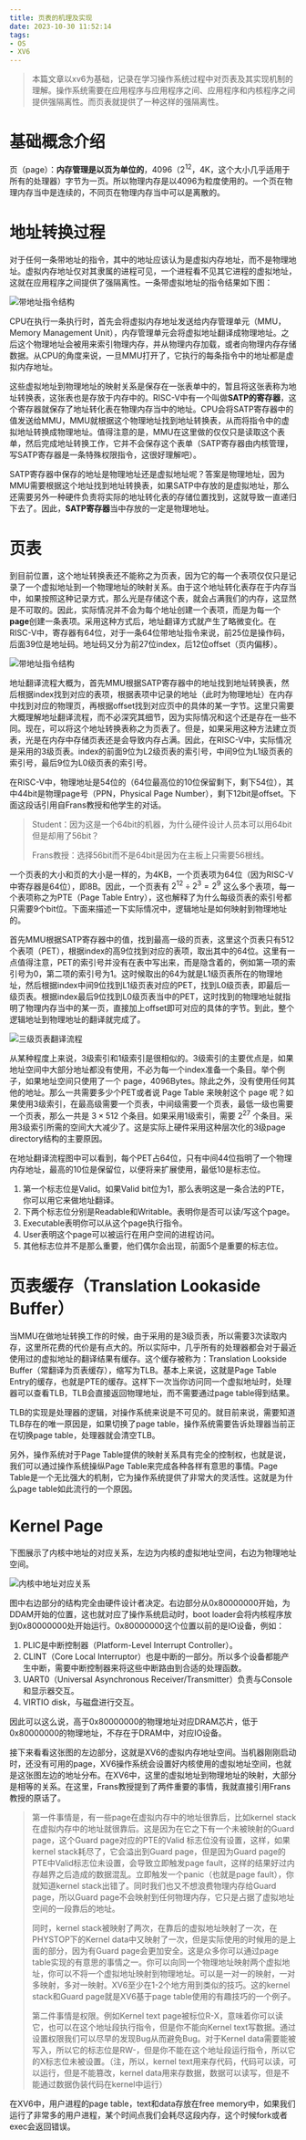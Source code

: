 ```yaml
---
title: 页表的机理及实现
date: 2023-10-30 11:52:14
tags:
- OS
- XV6
---
```

> 本篇文章以xv6为基础，记录在学习操作系统过程中对页表及其实现机制的理解。操作系统需要在应用程序与应用程序之间、应用程序和内核程序之间提供强隔离性。而页表就提供了一种这样的强隔离性。

# 基础概念介绍

页（page）：**内存管理是以页为单位的**，4096（$2^{12}$，4K，这个大小几乎适用于所有的处理器）字节为一页。所以物理内存是以4096为粒度使用的。一个页在物理内存当中是连续的，不同页在物理内存当中可以是离散的。

# 地址转换过程

对于任何一条带地址的指令，其中的地址应该认为是虚拟内存地址，而不是物理地址。虚拟内存地址仅对其隶属的进程可见，一个进程看不见其它进程的虚拟地址，这就在应用程序之间提供了强隔离性。一条带虚拟地址的指令结果如下图：

![带地址指令结构](/images/带地址指令.png)

CPU在执行一条执行时，首先会将虚拟内存地址发送给内存管理单元（MMU，Memory Management Unit），内存管理单元会将虚拟地址翻译成物理地址。之后这个物理地址会被用来索引物理内存，并从物理内存加载，或者向物理内存存储数据。从CPU的角度来说，一旦MMU打开了，它执行的每条指令中的地址都是虚拟内存地址。

这些虚拟地址到物理地址的映射关系是保存在一张表单中的，暂且将这张表称为地址转换表，这张表也是存放于内存中的。RISC-V中有一个叫做**SATP的寄存器**，这个寄存器就保存了地址转化表在物理内存当中的地址。CPU会将SATP寄存器中的值发送给MMU，MMU就根据这个物理地址找到地址转换表，从而将指令中的虚拟地址转换成物理地址。值得注意的是，MMU在这里做的仅仅只是读取这个表单，然后完成地址转换工作，它并不会保存这个表单（SATP寄存器由内核管理，写SATP寄存器是一条特殊权限指令，这很好理解吧）。

SATP寄存器中保存的地址是物理地址还是虚拟地址呢？答案是物理地址，因为MMU需要根据这个地址找到地址转换表，如果SATP中存放的是虚拟地址，那么还需要另外一种硬件负责将实际的地址转化表的存储位置找到，这就导致一直递归下去了。因此，**SATP寄存器**当中存放的一定是物理地址。

# 页表

到目前位置，这个地址转换表还不能称之为页表，因为它的每一个表项仅仅只是记录了一个虚拟地址到一个物理地址的映射关系。由于这个地址转化表存在于内存当中，如果按照这种记录方式，那么光是存储这个表，就会占满我们的内存，这显然是不可取的。因此，实际情况并不会为每个地址创建一个表项，而是为每一个**page**创建一条表项。采用这种方式后，地址翻译方式就产生了略微变化。在RISC-V中，寄存器有64位，对于一条64位带地址指令来说，前25位是操作码，后面39位是地址码。地址码又分为前27位index，后12位offset（页内偏移）。

![带地址指令结构](/images/带地址指令.png)

地址翻译流程大概为，首先MMU根据SATP寄存器中的地址找到地址转换表，然后根据index找到对应的表项，根据表项中记录的地址（此时为物理地址）在内存中找到对应的物理页，再根据offset找到对应页中的具体的某一字节。这里只需要大概理解地址翻译流程，而不必深究其细节，因为实际情况和这个还是存在一些不同。现在，可以将这个地址转换表称之为页表了。但是，如果采用这种方法建立页表，光是在内存中存储页表还是会导致内存占满。因此，在RISC-V中，实际情况是采用的3级页表。index的前面9位为L2级页表的索引号，中间9位为L1级页表的索引号，最后9位为L0级页表的索引号。

在RISC-V中，物理地址是54位的（64位最高位的10位保留剩下，剩下54位），其中44bit是物理page号（PPN，Physical Page Number），剩下12bit是offset。下面这段话引用自Frans教授和他学生的对话。

>Student：因为这是一个64bit的机器，为什么硬件设计人员本可以用64bit但是却用了56bit？
>
>Frans教授：选择56bit而不是64bit是因为在主板上只需要56根线。

一个页表的大小和页的大小是一样的，为4KB，一个页表项为64位（因为RISC-V中寄存器是64位），即8B。因此，一个页表有 $2^{12} \div 2^{3} = 2^{9}$ 这么多个表项，每一个表项称之为PTE（Page Table Entry），这也解释了为什么每级页表的索引号都只需要9个bit位。下面来描述一下实际情况中，逻辑地址是如何映射到物理地址的。

首先MMU根据SATP寄存器中的值，找到最高一级的页表，这里这个页表只有512个表项（PET），根据index的高9位找到对应的表项，取出其中的64位。这里有一点值得注意，PET的索引号并没有在表中写出来，而是隐含着的，例如第一项的索引号为0，第二项的索引号为1。这时候取出的64为就是L1级页表所在的物理地址，然后根据index中间9位找到L1级页表对应的PET，找到L0级页表，即最后一级页表。根据index最后9位找到L0级页表当中的PET，这时找到的物理地址就指明了物理内存当中的某一页，直接加上offset即可对应的具体的字节。到此，整个逻辑地址到物理地址的翻译就完成了。

![三级页表翻译流程](/images/三级页表翻译流程.png)

从某种程度上来说，3级索引和1级索引是很相似的。3级索引的主要优点是，如果地址空间中大部分地址都没有使用，不必为每一个index准备一个条目。举个例子，如果地址空间只使用了一个 page，4096Bytes。除此之外，没有使用任何其他的地址。那么一共需要多少个PET或者说 Page Table 来映射这个 page 呢？如果使用3级索引，在最高级需要一个页表，中间级需要一个页表，最低一级也需要一个页表，那么一共是 $3 × 512$ 个条目。如果采用1级索引，需要 $2^{27}$ 个条目。采用3级索引所需的空间大大减少了。这是实际上硬件采用这种层次化的3级page directory结构的主要原因。

在地址翻译流程图中可以看到，每个PET占64位，只有中间44位指明了一个物理内存地址，最高的10位是保留位，以便将来扩展使用，最低10是标志位。

1. 第一个标志位是Valid。如果Valid bit位为1，那么表明这是一条合法的PTE，你可以用它来做地址翻译。
2. 下两个标志位分别是Readable和Writable。表明你是否可以读/写这个page。
3. Executable表明你可以从这个page执行指令。
4. User表明这个page可以被运行在用户空间的进程访问。
5. 其他标志位并不是那么重要，他们偶尔会出现，前面5个是重要的标志位。

# 页表缓存（Translation Lookaside Buffer）

当MMU在做地址转换工作的时候，由于采用的是3级页表，所以需要3次读取内存，这里所花费的代价是有点大的。所以实际中，几乎所有的处理器都会对于最近使用过的虚拟地址的翻译结果有缓存。这个缓存被称为：Translation Lookside Buffer（常翻译为页表缓存），缩写为TLB。基本上来说，这就是Page Table Entry的缓存，也就是PTE的缓存。这样下一次当你访问同一个虚拟地址时，处理器可以查看TLB，TLB会直接返回物理地址，而不需要通过page table得到结果。

TLB的实现是处理器的逻辑，对操作系统来说是不可见的。就目前来说，需要知道TLB存在的唯一原因是，如果切换了page table，操作系统需要告诉处理器当前正在切换page table，处理器就会清空TLB。

另外，操作系统对于Page Table提供的映射关系具有完全的控制权，也就是说，我们可以通过操作系统操纵Page Table来完成各种各样有意思的事情。Page Table是一个无比强大的机制，它为操作系统提供了非常大的灵活性。这就是为什么page table如此流行的一个原因。

# Kernel Page

下图展示了内核中地址的对应关系，左边为内核的虚拟地址空间，右边为物理地址空间。

![内核中地址对应关系](/images/内核中地址对应关系.png)

图中右边部分的结构完全由硬件设计者决定。右边部分从0x80000000开始，为DDAM开始的位置，这也就对应了操作系统启动时，boot loader会将内核程序放到0x80000000处开始运行。0x80000000这个位置以前的是IO设备，例如：

1. PLIC是中断控制器（Platform-Level Interrupt Controller）。
2. CLINT（Core Local Interruptor）也是中断的一部分。所以多个设备都能产生中断，需要中断控制器来将这些中断路由到合适的处理函数。
3. UART0（Universal Asynchronous Receiver/Transmitter）负责与Console和显示器交互。
4. VIRTIO disk，与磁盘进行交互。

因此可以这么说，高于0x80000000的物理地址对应DRAM芯片，低于0x80000000的物理地址，不存在于DRAM中，对应IO设备。

接下来看看这张图的左边部分，这就是XV6的虚拟内存地址空间。当机器刚刚启动时，还没有可用的page，XV6操作系统会设置好内核使用的虚拟地址空间，也就是这张图左边的地址分布。在XV6中，这里的虚拟地址到物理地址的映射，大部分是相等的关系。在这里，Frans教授提到了两件重要的事情，我就直接引用Frans教授的原话了。

> 第一件事情是，有一些page在虚拟内存中的地址很靠后，比如kernel stack在虚拟内存中的地址就很靠后。这是因为在它之下有一个未被映射的Guard page，这个Guard page对应的PTE的Valid 标志位没有设置，这样，如果kernel stack耗尽了，它会溢出到Guard page，但是因为Guard page的PTE中Valid标志位未设置，会导致立即触发page fault，这样的结果好过内存越界之后造成的数据混乱。立即触发一个panic（也就是page fault），你就知道kernel stack出错了。同时我们也又不想浪费物理内存给Guard page，所以Guard page不会映射到任何物理内存，它只是占据了虚拟地址空间的一段靠后的地址。
>
> 同时，kernel stack被映射了两次，在靠后的虚拟地址映射了一次，在PHYSTOP下的Kernel data中又映射了一次，但是实际使用的时候用的是上面的部分，因为有Guard page会更加安全。这是众多你可以通过page table实现的有意思的事情之一。你可以向同一个物理地址映射两个虚拟地址，你可以不将一个虚拟地址映射到物理地址。可以是一对一的映射，一对多映射，多对一映射。XV6至少在1-2个地方用到类似的技巧。这的kernel stack和Guard page就是XV6基于page table使用的有趣技巧的一个例子。
>
> 第二件事情是权限。例如Kernel text page被标位R-X，意味着你可以读它，也可以在这个地址段执行指令，但是你不能向Kernel text写数据。通过设置权限我们可以尽早的发现Bug从而避免Bug。对于Kernel data需要能被写入，所以它的标志位是RW-，但是你不能在这个地址段运行指令，所以它的X标志位未被设置。（注，所以，kernel text用来存代码，代码可以读，可以运行，但是不能篡改，kernel data用来存数据，数据可以读写，但是不能通过数据伪装代码在kernel中运行）

在XV6中，用户进程的page table，text和data存放在free memory中，如果我们运行了非常多的用户进程，某个时间点我们会耗尽这段内存，这个时候fork或者exec会返回错误。
